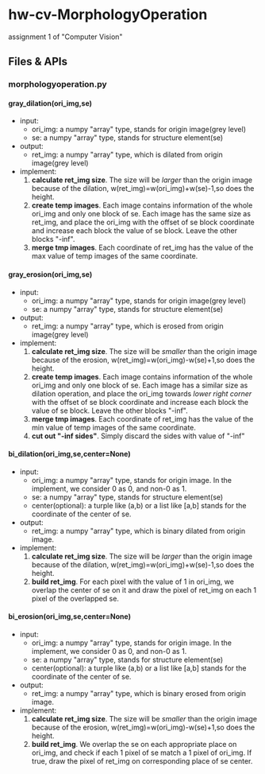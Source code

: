 # hw-cv-MorphologyOperation
assignment 1 of "Computer Vision"

## Files & APIs

### morphologyoperation.py

#### gray_dilation(ori_img,se)
- input:
    - ori_img: a numpy "array" type, stands for origin image(grey level)
    - se: a numpy "array" type, stands for structure element(se)
- output:
    - ret_img: a numpy "array" type, which is dilated from origin image(grey level)
- implement:
    1. **calculate ret_img size**. The size will be *larger* than the origin image because of the dilation, w(ret_img)=w(ori_img)+w(se)-1,so does the height.
    2. **create temp images**. Each image contains information of the whole ori_img and only one block of se. Each image has the same size as ret_img, and place the ori_img with the offset of se block coordinate and increase each block the value of se block. Leave the other blocks "-inf".
    3. **merge tmp images**. Each coordinate of ret_img has the value of the max value of temp images of the same coordinate.

#### gray_erosion(ori_img,se)
- input:
    - ori_img: a numpy "array" type, stands for origin image(grey level)
    - se: a numpy "array" type, stands for structure element(se)
- output:
    - ret_img: a numpy "array" type, which is erosed from origin image(grey level)
- implement:
    1. **calculate ret_img size**. The size will be *smaller* than the origin image because of the erosion, w(ret_img)=w(ori_img)-w(se)+1,so does the height.
    2. **create temp images**. Each image contains information of the whole ori_img and only one block of se. Each image has a similar size as dilation operation, and place the ori_img towards *lower right corner* with the offset of se block coordinate and increase each block the value of se block. Leave the other blocks "-inf".
    3. **merge tmp images**. Each coordinate of ret_img has the value of the min value of temp images of the same coordinate.
    4. **cut out "-inf sides"**. Simply discard the sides with value of "-inf"

#### bi_dilation(ori_img,se,center=None)
- input:
    - ori_img: a numpy "array" type, stands for origin image. In the implement, we consider 0 as 0, and non-0 as 1.
    - se: a numpy "array" type, stands for structure element(se)
    - center(optional): a turple like (a,b) or a list like [a,b] stands for the coordinate of the center of se.
- output:
    - ret_img: a numpy "array" type, which is binary dilated from origin image.
- implement:
    1. **calculate ret_img size**. The size will be *larger* than the origin image because of the dilation, w(ret_img)=w(ori_img)+w(se)-1,so does the height.
    2. **build ret_img**. For each pixel with the value of 1 in ori_img, we overlap the center of se on it and draw the pixel of ret_img on each 1 pixel of the overlapped se.

#### bi_erosion(ori_img,se,center=None)
- input:
    - ori_img: a numpy "array" type, stands for origin image. In the implement, we consider 0 as 0, and non-0 as 1.
    - se: a numpy "array" type, stands for structure element(se)
    - center(optional): a turple like (a,b) or a list like [a,b] stands for the coordinate of the center of se.
- output:
    - ret_img: a numpy "array" type, which is binary erosed from origin image.
- implement:
    1. **calculate ret_img size**. The size will be *smaller* than the origin image because of the erosion, w(ret_img)=w(ori_img)-w(se)+1,so does the height.
    2. **build ret_img**. We overlap the se on each appropriate place on ori_img, and check if each 1 pixel of se match a 1 pixel of ori_img. If true, draw the pixel of ret_img on corresponding place of se center.




